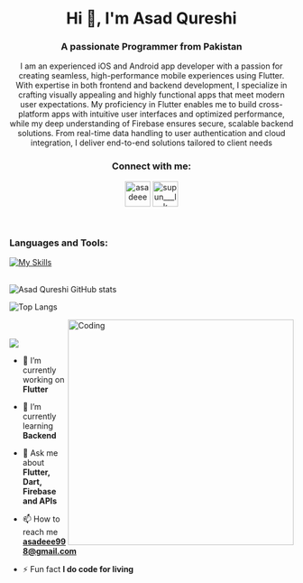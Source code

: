 

<h1 align="center">Hi 👋, I'm Asad Qureshi</h1>
<h3 align="center">A passionate Programmer from Pakistan</h3>
<p align="center">I am an experienced iOS and Android app developer with a passion for creating seamless, high-performance mobile experiences using Flutter. With expertise in both frontend and backend development, I specialize in crafting visually appealing and highly functional apps that meet modern user expectations.
My proficiency in Flutter enables me to build cross-platform apps with intuitive user interfaces and optimized performance, while my deep understanding of Firebase ensures secure, scalable backend solutions. From real-time data handling to user authentication and cloud integration, I deliver end-to-end solutions tailored to client needs
</p>

<h3 align="Center">Connect with me:</h3>
<p align="Center">
<a href="https://www.linkedin.com/in/asadeee/" target="blank"><img align="center" src="https://upload.wikimedia.org/wikipedia/commons/c/ca/LinkedIn_logo_initials.png" alt="asadeee" height="45" width="45" /></a>
<a href="https://www.instagram.com/codewithasadee/" target="blank"><img align="center" src="https://raw.githubusercontent.com/rahuldkjain/github-profile-readme-generator/master/src/images/icons/Social/instagram.svg" alt="supun___lk" height="45" width="45" /></a>

</p>
<br>




### Languages and Tools:
[![My Skills](https://skillicons.dev/icons?i=flutter,dart,firebase,github,git,postman)](https://skillicons.dev)
<br><br>

![Asad Qureshi GitHub stats](https://github-readme-stats.vercel.app/api?username=asadeee-web&show_icons=true&theme=dark)

![Top Langs](https://github-readme-stats.vercel.app/api/top-langs/?username=asadeee-web&theme=dark)


<img align="right" alt="Coding" width="400" src="https://user-images.githubusercontent.com/74038190/229223263-cf2e4b07-2615-4f87-9c38-e37600f8381a.gif">
<br><br>
<a href="https://git.io/streak-stats"><img src="https://streak-stats.demolab.com?user=asadeee-web"/></a>

- 🔭 I’m currently working on **Flutter**

- 🌱 I’m currently learning **Backend**

- 💬 Ask me about **Flutter, Dart, Firebase and APIs**

- 📫 How to reach me **asadeee998@gmail.com**

- ⚡ Fun fact **I do code for living**




